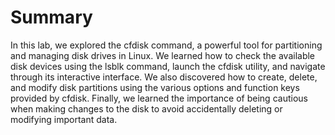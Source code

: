 # Summary

In this lab, we explored the cfdisk command, a powerful tool for partitioning and managing disk drives in Linux. We learned how to check the available disk devices using the lsblk command, launch the cfdisk utility, and navigate through its interactive interface. We also discovered how to create, delete, and modify disk partitions using the various options and function keys provided by cfdisk. Finally, we learned the importance of being cautious when making changes to the disk to avoid accidentally deleting or modifying important data.
